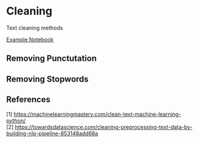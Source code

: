 # Cleaning
Text cleaning methods

[Example Notebook](cleaning.ipynb)

## Removing Punctutation
## Removing Stopwords


## References
[1] https://machinelearningmastery.com/clean-text-machine-learning-python/<br>
[2] https://towardsdatascience.com/cleaning-preprocessing-text-data-by-building-nlp-pipeline-853148add68a